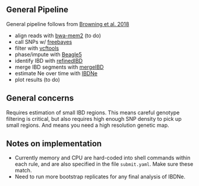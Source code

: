 ## General Pipeline

General  pipeline follows from [Browning et al. 2018](https://doi.org/10.1371/journal.pgen.1007385)

* align reads with [bwa-mem2](https://github.com/bwa-mem2/bwa-mem2)  (to do)
* call SNPs w/ [freebayes](https://github.com/ekg/freebayes) 
* filter  with [vcftools](https://vcftools.github.io/index.html)
* phase/impute with [Beagle5](https://faculty.washington.edu/browning/beagle/beagle.html)
* identify  IBD with [refinedIBD](http://faculty.washington.edu/browning/refined-ibd.html)
* merge IBD segments with [mergeIBD](http://faculty.washington.edu/browning/refined-ibd.html#gaps)
* estimate  Ne over time with [IBDNe](https://faculty.washington.edu/browning/ibdne.html)
* plot results  (to do)

##  General concerns

Requires estimation of small IBD regions. This means careful genotype filtering is critical, but also requires high enough SNP density to pick up small regions. And means you need a high resolution genetic map.

## Notes on implementation

* Currently memory and CPU are hard-coded into shell commands within each rule, and are also specified in the file `submit.yaml`. Make sure these match. 
* Need to run more bootstrap replicates for any final analysis of IBDNe.


